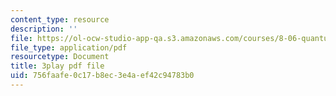 ```yaml
---
content_type: resource
description: ''
file: https://ol-ocw-studio-app-qa.s3.amazonaws.com/courses/8-06-quantum-physics-iii-spring-2018/756faafe0c17b8ec3e4aef42c94783b0_vK7T72HPQ10.pdf
file_type: application/pdf
resourcetype: Document
title: 3play pdf file
uid: 756faafe-0c17-b8ec-3e4a-ef42c94783b0
---
```

